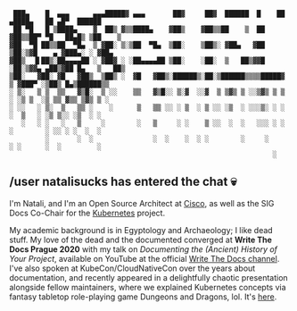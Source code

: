 
     ███▄    █  ▄▄▄      ▄▄▄█████▓ ▄▄▄       ██▓     ██▓  ██████  █    ██  ▄████▄   ██ ▄█▀  ██████ 
     ██ ▀█   █ ▒████▄    ▓  ██▒ ▓▒▒████▄    ▓██▒    ▓██▒▒██    ▒  ██  ▓██▒▒██▀ ▀█   ██▄█▒ ▒██    ▒ 
    ▓██  ▀█ ██▒▒██  ▀█▄  ▒ ▓██░ ▒░▒██  ▀█▄  ▒██░    ▒██▒░ ▓██▄   ▓██  ▒██░▒▓█    ▄ ▓███▄░ ░ ▓██▄   
    ▓██▒  ▐▌██▒░██▄▄▄▄██ ░ ▓██▓ ░ ░██▄▄▄▄██ ▒██░    ░██░  ▒   ██▒▓▓█  ░██░▒▓▓▄ ▄██▒▓██ █▄   ▒   ██▒
    ▒██░   ▓██░ ▓█   ▓██▒  ▒██▒ ░  ▓█   ▓██▒░██████▒░██░▒██████▒▒▒▒█████▓ ▒ ▓███▀ ░▒██▒ █▄▒██████▒▒
    ░ ▒░   ▒ ▒  ▒▒   ▓▒█░  ▒ ░░    ▒▒   ▓▒█░░ ▒░▓  ░░▓  ▒ ▒▓▒ ▒ ░░▒▓▒ ▒ ▒ ░ ░▒ ▒  ░▒ ▒▒ ▓▒▒ ▒▓▒ ▒ ░
    ░ ░░   ░ ▒░  ▒   ▒▒ ░    ░      ▒   ▒▒ ░░ ░ ▒  ░ ▒ ░░ ░▒  ░ ░░░▒░ ░ ░   ░  ▒   ░ ░▒ ▒░░ ░▒  ░ ░
       ░   ░ ░   ░   ▒     ░        ░   ▒     ░ ░    ▒ ░░  ░  ░   ░░░ ░ ░ ░        ░ ░░ ░ ░  ░  ░  
             ░       ░  ░               ░  ░    ░  ░ ░        ░     ░     ░ ░      ░  ░         ░  
                                                                      ░                        

## /user natalisucks has entered the chat 💀

I'm Natali, and I'm an Open Source Architect at <a href="https://opensource.cisco.com" target="_blank">Cisco</a>, as well as the SIG Docs Co-Chair for the <a href="https://kubernetes.io/" target="_blank" rel="noreferrer noopener">Kubernetes</a> project.

My academic background is in Egyptology and Archaeology; I like dead stuff. My love of the dead and the documented converged at <b>Write The Docs Prague 2020</b> with my talk on <i>Documenting the (Ancient) History of Your Project</i>, available on YouTube at the official <a href="https://www.youtube.com/watch?v=YxNx9Fi40-Y&list=PLZAeFn6dfHpmRWZJaUwQzsdagW2TtRI2x&index=5" target="_blank" rel="noreferrer noopener">Write The Docs channel</a>. I've also spoken at KubeCon/CloudNativeCon over the years about documentation, and recently appeared in a delightfully chaotic presentation alongside fellow maintainers, where we explained Kubernetes concepts via fantasy tabletop role-playing game Dungeons and Dragons, lol. It's <a href="https://www.youtube.com/watch?v=-CPrDLFM1Aw" target="_blank">here</a>.
<!--
**natalisucks/natalisucks** is a ✨ _special_ ✨ repository because its `README.md` (this file) appears on your GitHub profile.

Here are some ideas to get you started:

- 🔭 I’m currently working on ...
- 🌱 I’m currently learning ...
- 👯 I’m looking to collaborate on ...
- 🤔 I’m looking for help with ...
- 💬 Ask me about ...
- 📫 How to reach me: ...
- 😄 Pronouns: ...
- ⚡ Fun fact: ...
-->
